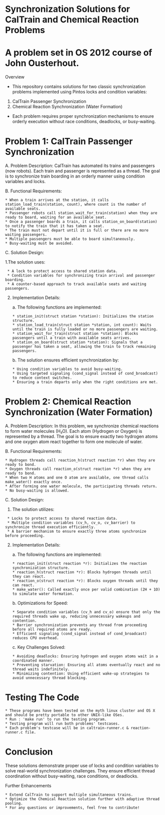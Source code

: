 # Synchronization Solutions for CalTrain and Chemical Reaction Problems
# A problem set in OS 2012 course of John Ousterhout.

Overview
* This repository contains solutions for two classic synchronization problems implemented using Pintos locks and condition variables:
1. CalTrain Passenger Synchronization
2. Chemical Reaction Synchronization (Water Formation)
* Each problem requires proper synchronization mechanisms to ensure orderly execution without race conditions, deadlocks, or busy-waiting.

# Problem 1: CalTrain Passenger Synchronization

A. Problem Description:
CalTrain has automated its trains and passengers (now robots). Each train and passenger is represented as a thread. The goal is to synchronize train boarding in an orderly manner using condition variables and locks.

B. Functional Requirements:

    * When a train arrives at the station, it calls station_load_train(station, count), where count is the number of available seats.
    * Passenger robots call station_wait_for_train(station) when they are ready to board, waiting for an available seat.
    * Once a passenger boards a train, it calls station_on_board(station) to notify the train that it has taken a seat.
    * The train must not depart until it is full or there are no more waiting passengers.
    * Multiple passengers must be able to board simultaneously.
    * Busy-waiting must be avoided.

C. Solution Design:

   1.The solution uses:
   
     * A lock to protect access to shared station data.
     * Condition variables for synchronizing train arrival and passenger boarding.
     * A counter-based approach to track available seats and waiting passengers.

   2. Implementation Details:

      a. The following functions are implemented:
      
          * station_init(struct station *station): Initializes the station structure.
          * station_load_train(struct station *station, int count): Waits until the train is fully loaded or no more passengers are waiting.
          * station_wait_for_train(struct station *station): Blocks passengers until a train with available seats arrives.
          * station_on_board(struct station *station): Signals that a passenger has taken a seat, allowing the train to track remaining passengers.
      b. The solution ensures efficient synchronization by:
      
          * Using condition variables to avoid busy-waiting.
          * Using targeted signaling (cond_signal instead of cond_broadcast) to reduce context switches.
          * Ensuring a train departs only when the right conditions are met.
          
# Problem 2: Chemical Reaction Synchronization (Water Formation)

A. Problem Description:
In this problem, we synchronize chemical reactions to form water molecules (H₂O). Each atom (Hydrogen or Oxygen) is represented by a thread. The goal is to ensure exactly two hydrogen atoms and one oxygen atom react together to form one molecule of water.

B. Functional Requirements:

    * Hydrogen threads call reaction_h(struct reaction *r) when they are ready to bond.
    * Oxygen threads call reaction_o(struct reaction *r) when they are ready to bond.
    * When two H atoms and one O atom are available, one thread calls make_water() exactly once.
    * After forming one water molecule, the participating threads return.
    * No busy-waiting is allowed.

C. Solution Design:

   1. The solution utilizes:

     * Locks to protect access to shared reaction data.
     * Multiple condition variables (cv_h, cv_o, cv_barrier) to synchronize thread execution efficiently.
     * A barrier mechanism to ensure exactly three atoms synchronize before proceeding.

   2. Implementation Details:

      a. The following functions are implemented:
      
          * reaction_init(struct reaction *r): Initializes the reaction synchronization structure.
          * reaction_h(struct reaction *r): Blocks hydrogen threads until they can react.
          * reaction_o(struct reaction *r): Blocks oxygen threads until they can react.
          * make_water(): Called exactly once per valid combination (2H + 1O) to simulate water formation.

      b. Optimizations for Speed:
      
          * Separate condition variables (cv_h and cv_o) ensure that only the required threads wake up, reducing unnecessary wakeups and contention.
          * Barrier synchronization prevents any thread from proceeding before all required atoms are ready.
          * Efficient signaling (cond_signal instead of cond_broadcast) reduces CPU overhead.

      c. Key Challenges Solved:
      
          * Avoiding deadlocks: Ensuring hydrogen and oxygen atoms wait in a coordinated manner.
          * Preventing starvation: Ensuring all atoms eventually react and no thread waits indefinitely.
          * Minimizing contention: Using efficient wake-up strategies to avoid unnecessary thread blocking.

# Testing The Code

    * These programs have been tested on the myth linux cluster and OS X and should be pretty portable to other UNIX-like OSes.
    * Run : 'make run' to run the testing program.
    * Testing program will run both problems' testcases.
    * Each problem's testcase will be in caltrain-runner.c & reaction-runner.c file.

# Conclusion

These solutions demonstrate proper use of locks and condition variables to solve real-world synchronization challenges. They ensure efficient thread coordination without busy-waiting, race conditions, or deadlocks.

Further Enhancements

    * Extend CalTrain to support multiple simultaneous trains.
    * Optimize the Chemical Reaction solution further with adaptive thread pooling.
    * For any questions or improvements, feel free to contribute!
          
